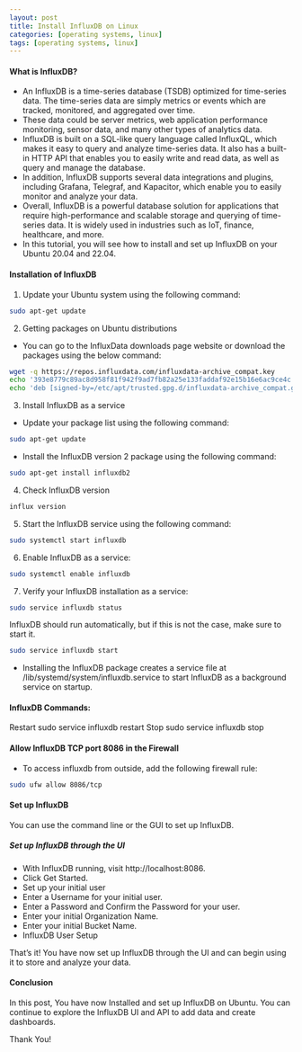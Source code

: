 ```yaml
---
layout: post
title: Install InfluxDB on Linux
categories: [operating systems, linux]
tags: [operating systems, linux]
---
```


#### What is InfluxDB?
- An InfluxDB is a time-series database (TSDB) optimized for time-series data. The time-series data are simply metrics or events which are tracked, monitored, and aggregated over time.
- These data could be server metrics, web application performance monitoring, sensor data, and many other types of analytics data.
- InfluxDB is built on a SQL-like query language called InfluxQL, which makes it easy to query and analyze time-series data. It also has a built-in HTTP API that enables you to easily write and read data, as well as query and manage the database.
- In addition, InfluxDB supports several data integrations and plugins, including Grafana, Telegraf, and Kapacitor, which enable you to easily monitor and analyze your data.
- Overall, InfluxDB is a powerful database solution for applications that require high-performance and scalable storage and querying of time-series data. It is widely used in industries such as IoT, finance, healthcare, and more.
- In this tutorial, you will see how to install and set up InfluxDB on your Ubuntu 20.04 and 22.04.

#### Installation of InfluxDB
1. Update your Ubuntu system using the following command:
```bash
sudo apt-get update
```
2. Getting packages on Ubuntu distributions
- You can go to the InfluxData downloads page website or download the packages using the below command:
```bash
wget -q https://repos.influxdata.com/influxdata-archive_compat.key
echo '393e8779c89ac8d958f81f942f9ad7fb82a25e133faddaf92e15b16e6ac9ce4c influxdata-archive_compat.key' | sha256sum -c && cat influxdata-archive_compat.key | gpg --dearmor | sudo tee /etc/apt/trusted.gpg.d/influxdata-archive_compat.gpg > /dev/null
echo 'deb [signed-by=/etc/apt/trusted.gpg.d/influxdata-archive_compat.gpg] https://repos.influxdata.com/debian stable main' | sudo tee /etc/apt/sources.list.d/influxdata.list
```

3. Install InfluxDB as a service
- Update your package list using the following command:
```bash
sudo apt-get update
```

- Install the InfluxDB version 2 package using the following command:
```bash
sudo apt-get install influxdb2
```

4. Check InfluxDB version
```bash
influx version
```

5. Start the InfluxDB service using the following command:
```bash
sudo systemctl start influxdb
```

6. Enable InfluxDB as a service:
```bash
sudo systemctl enable influxdb
```

7. Verify your InfluxDB installation as a service:
```bash
sudo service influxdb status
```

InfluxDB should run automatically, but if this is not the case, make sure to start it.
```bash
sudo service influxdb start
```

- Installing the InfluxDB package creates a service file at /lib/systemd/system/influxdb.service to start InfluxDB as a background service on startup.

#### InfluxDB Commands:
Restart
sudo service influxdb restart
Stop
sudo service influxdb stop

#### Allow InfluxDB TCP port 8086 in the Firewall 
- To access influxdb from outside, add the following firewall rule:
```bash
sudo ufw allow 8086/tcp
```

#### Set up InfluxDB
You can use the command line or the GUI to set up InfluxDB.

##### Set up InfluxDB through the UI
- With InfluxDB running, visit http://localhost:8086.
- Click Get Started.
- Set up your initial user
- Enter a Username for your initial user.
- Enter a Password and Confirm the Password for your user.
- Enter your initial Organization Name.
- Enter your initial Bucket Name.
- InfluxDB User Setup

That’s it! You have now set up InfluxDB through the UI and can begin using it to store and analyze your data.

#### Conclusion
In this post, You have now Installed and set up InfluxDB on Ubuntu. You can continue to explore the InfluxDB UI and API to add data and create dashboards. 

Thank You!